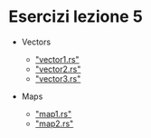 

# Esercizi lezione 5


- Vectors
  - ["vector1.rs"](https://play.rust-lang.org/?version=stable&mode=debug&edition=2018&code=%2F%2F%20Make%20the%20test%20pass%20by%20changing%20the%20element%20at%20position%20%60pos%60%20with%20the%20value%20provided%20in%20the%20function%0A%0A%0A%0Afn%20change_single_item(pos%20%3A%20usize%2C%20value%20%3A%20i32%2C%20vec%20%3A%20%26mut%20Vec%3Ci32%3E)%20%7B%0A%20%20%20%20%0A%20%0A%7D%0A%0A%0A%23%5Bcfg(test)%5D%0Amod%20tests%20%7B%0A%0A%20%20%20%20use%20super%3A%3Achange_single_item%3B%0A%20%20%0A%20%20%20%20%23%5Btest%5D%20%20%0A%20%20%20%20fn%20test()%20%7B%0A%20%20%20%20%20%0A%20%20%20%20%20%0A%20%20%20%20%20let%20mut%20vec%20%3D%20vec!%5B1%2C2%2C3%5D%3B%0A%20%20%20%20%20%0A%20%20%20%20%20change_single_item(0%2C0%2C%26mut%20vec)%3B%0A%20%20%20%20%20%0A%20%20%20%20%20assert_eq!(vec!%5B0%2C2%2C3%5D%2Cvec)%3B%20%20%20%0A%20%20%20%20%20%0A%20%20%20%20%20change_single_item(1%2C0%2C%26mut%20vec)%3B%0A%20%20%20%20%20%0A%20%20%20%20%20assert_eq!(vec!%5B0%2C0%2C3%5D%2Cvec)%3B%20%20%20%0A%20%20%20%20%20%0A%20%20%20%20%20change_single_item(2%2C0%2C%26mut%20vec)%3B%0A%20%20%20%20%20%0A%20%20%20%20%20assert_eq!(vec!%5B0%2C0%2C0%5D%2Cvec)%3B%20%20%20%0A%20%20%20%20%20%0A%20%20%20%20%20%0A%20%20%20%20%7D%0A%7D)
  - ["vector2.rs"](https://play.rust-lang.org/?version=stable&mode=debug&edition=2018&code=%2F%2F%20Make%20the%20test%20pass%20by%20adding%202%20to%20each%20element%20in%20the%20array%0A%0A%0A%0Afn%20add_two(vec%20%3A%20%26mut%20Vec%3Ci32%3E)%7B%0A%20%20%20%20%0A%0A%7D%0A%0A%0A%23%5Bcfg(test)%5D%0Amod%20tests%20%7B%0A%0A%20%20%20%20use%20super%3A%3Aadd_two%3B%0A%20%20%0A%20%20%20%20%23%5Btest%5D%20%20%0A%20%20%20%20fn%20test()%20%7B%0A%20%20%20%20%20%0A%20%20%20%20%20let%20mut%20vec%20%3D%20vec!%5B0%2C2%2C4%5D%3B%0A%20%20%20%20%20%0A%20%20%20%20%20add_two(%26mut%20vec)%3B%0A%20%20%20%20%20%0A%20%20%20%20%20assert_eq!(vec!%5B2%2C4%2C6%5D%2Cvec)%3B%20%20%20%0A%20%20%20%20%20%0A%20%20%20%20%20add_two(%26mut%20vec)%3B%0A%20%20%20%20%20%0A%20%20%20%20%20assert_eq!(vec!%5B4%2C6%2C8%5D%2Cvec)%3B%20%20%20%0A%20%20%20%20%7D%0A%7D)
  - ["vector3.rs"](https://play.rust-lang.org/?version=stable&mode=debug&edition=2018&code=%2F%2F%20Make%20the%20test%20pass%20by%20calculating%20the%20sum%20of%20the%20elements%20in%20the%20vector%0A%0A%0Afn%20sum(vec%20%3A%20%26Vec%3Ci32%3E)%20-%3E%20i32%7B%0A%20%20%20%20%0A%20%20%20%200%0A%7D%0A%0A%0A%23%5Bcfg(test)%5D%0Amod%20tests%20%7B%0A%0A%20%20%20%20use%20super%3A%3Asum%3B%0A%20%20%0A%20%20%20%20%23%5Btest%5D%20%20%0A%20%20%20%20fn%20test()%20%7B%0A%20%20%20%20%20%0A%20%20%20%20%20let%20vec%20%3D%20vec!%5B1%2C2%2C3%5D%3B%0A%20%20%20%20%20assert_eq!(6%2Csum(%26vec))%3B%20%20%20%0A%20%20%20%20%20%0A%20%20%20%20%7D%0A%7D)

- Maps
  - ["map1.rs"](https://play.rust-lang.org/?version=stable&mode=debug&edition=2018&code=%2F%2F%20Make%20the%20test%20pass%20by%20calculating%20the%20sum%20of%20the%20elements%20in%20the%20values%20of%20the%20map%0A%0Ause%20std%3A%3Acollections%3A%3AHashMap%3B%0A%0Afn%20sum(vec%20%3A%20%26HashMap%3CString%2Ci32%3E)%20-%3E%20i32%7B%0A%20%20%20%20%0A%20%20%20%200%0A%7D%0A%0A%0A%23%5Bcfg(test)%5D%0Amod%20tests%20%7B%0A%0A%20%20%20%20use%20super%3A%3Asum%3B%0A%20%20%0A%20%20%20%20%23%5Btest%5D%20%20%0A%20%20%20%20fn%20test()%20%7B%0A%20%20%20%20%20%0A%20%20%20%20%20%0A%20%20%20%20%20let%20map%20%3D%20vec!%5B(String%3A%3Afrom(%221%22)%2C1)%2C(String%3A%3Afrom(%222%22)%2C1)%2C(String%3A%3Afrom(%223%22)%2C1)%5D.into_iter().collect()%3B%0A%20%20%20%20%20%0A%20%20%20%20%0A%20%20%20%20%20assert_eq!(3%2Csum(%26map))%3B%20%20%20%0A%20%20%20%20%20%0A%20%20%20%20%20%0A%20%20%20%20%20%0A%20%20%20%20%20%0A%20%20%20%20%7D%0A%7D)
  - ["map2.rs"](https://play.rust-lang.org/?version=stable&mode=debug&edition=2018&code=%2F%2F%20Make%20the%20test%20pass%20by%20creating%20a%20new%20hashMap%20where%20each%20value%20added%20by%20two%0A%0Ause%20std%3A%3Acollections%3A%3ABTreeMap%3B%0A%0Afn%20create_map(map%20%3A%20%26BTreeMap%3CString%2Ci32%3E)%20-%3E%20BTreeMap%3CString%2Ci32%3E%20%7B%0A%20%20%20%20%0A%20%20%20%20map.clone()%0A%7D%0A%0A%0A%23%5Bcfg(test)%5D%0Amod%20tests%20%7B%0A%0A%20%20%20%20use%20super%3A%3Acreate_map%3B%0A%20%20%20%20use%20std%3A%3Acollections%3A%3ABTreeMap%3B%0A%20%20%0A%20%20%20%20%23%5Btest%5D%20%20%0A%20%20%20%20fn%20test()%20%7B%0A%20%20%20%20%20%0A%20%20%20%20%20%0A%20%20%20%20%20let%20map%20%3D%20vec!%5B(String%3A%3Afrom(%221%22)%2C1)%2C(String%3A%3Afrom(%222%22)%2C1)%2C(String%3A%3Afrom(%223%22)%2C1)%5D.into_iter().collect()%3B%0A%20%20%20%20%20%0A%20%20%20%20%20let%20expected_map%20%3A%20BTreeMap%3CString%2Ci32%3E%20%3D%20vec!%5B(String%3A%3Afrom(%221%22)%2C3)%2C(String%3A%3Afrom(%222%22)%2C3)%2C(String%3A%3Afrom(%223%22)%2C3)%5D.into_iter().collect()%3B%0A%20%20%20%20%20%0A%20%20%20%20%0A%20%20%20%20%20assert_eq!(expected_map%2Ccreate_map(%26map))%3B%20%20%20%0A%20%20%20%20%20%0A%20%20%20%20%20%0A%20%20%20%20%20%0A%20%20%20%20%20%0A%20%20%20%20%7D%0A%7D)
  